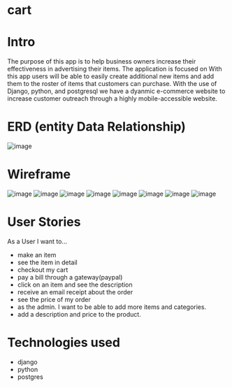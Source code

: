 # cart

# Intro
The purpose of this app is to help business owners increase their effectiveness in advertising their items. The application is focused on  With this app users will be able to easily create additional new items and add them to the roster of items that customers can purchase. With the use of Django, python, and postgresql we have a dyanmic e-commerce website to increase customer outreach through a highly mobile-accessible website. 

# ERD (entity Data Relationship)
![image](https://user-images.githubusercontent.com/92244135/163695508-6eee99c9-b7bd-455b-b0ad-0b4e16749711.png)

# Wireframe
![image](https://user-images.githubusercontent.com/92244135/163692541-2b67dc19-5ea0-4743-b069-42dd458771d8.png)
![image](https://user-images.githubusercontent.com/92244135/163692551-dcc5a14a-6769-42e7-af87-f35b204c344d.png)
![image](https://user-images.githubusercontent.com/92244135/163692558-c82738f1-8f12-495f-9a9b-23545359626f.png)
![image](https://user-images.githubusercontent.com/92244135/163692565-c0b16779-4184-492e-8b45-4b74eb7cfd6e.png)
![image](https://user-images.githubusercontent.com/92244135/163692571-819cbc25-e449-4dd7-a817-9a9d16e08d45.png)
![image](https://user-images.githubusercontent.com/92244135/163692577-d9c3f3fe-d15f-465f-b8d8-2118a26b168f.png)
![image](https://user-images.githubusercontent.com/92244135/163692581-56d15d91-de3e-4e39-851f-9ec44fff63c8.png)
![image](https://user-images.githubusercontent.com/92244135/163692587-077fa7f1-fdb8-4ab9-8193-bd5f825ae357.png)

# User Stories
As a User I want to...
- make an item
- see the item in detail
- checkout my cart
- pay a bill through a gateway(paypal)
- click on an item and see the description
- receive an email receipt about the order
- see the price of my order
- as the admin. I want to be able to add more items and categories.
- add a description and price to the product.

# Technologies used
- django
- python
- postgres

